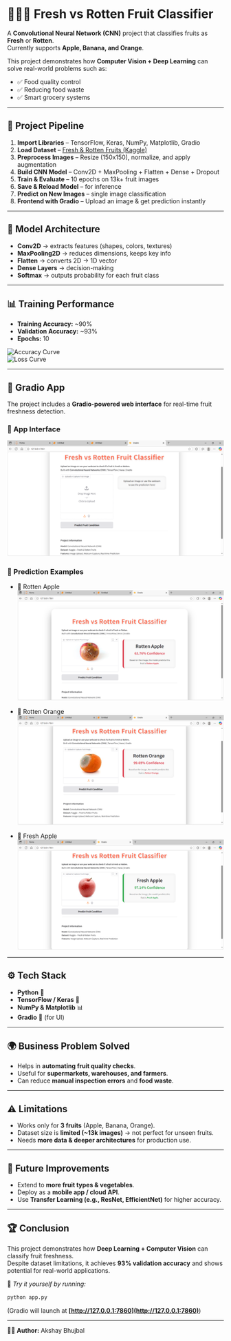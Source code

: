 
# 🍎🍌🍊 Fresh vs Rotten Fruit Classifier  

A **Convolutional Neural Network (CNN)** project that classifies fruits as **Fresh** or **Rotten**.  
Currently supports **Apple, Banana, and Orange**.  

This project demonstrates how **Computer Vision + Deep Learning** can solve real-world problems such as:  
- ✅ Food quality control  
- ✅ Reducing food waste  
- ✅ Smart grocery systems  

---

## 🚀 Project Pipeline  

1. **Import Libraries** – TensorFlow, Keras, NumPy, Matplotlib, Gradio  
2. **Load Dataset** – [Fresh & Rotten Fruits (Kaggle)](https://www.kaggle.com/datasets/sriramr/fruits-fresh-and-rotten-for-classification)  
3. **Preprocess Images** – Resize (150x150), normalize, and apply augmentation  
4. **Build CNN Model** – Conv2D + MaxPooling + Flatten + Dense + Dropout  
5. **Train & Evaluate** – 10 epochs on 13k+ fruit images  
6. **Save & Reload Model** – for inference  
7. **Predict on New Images** – single image classification  
8. **Frontend with Gradio** – Upload an image & get prediction instantly  

---

## 🧠 Model Architecture  

- **Conv2D** → extracts features (shapes, colors, textures)  
- **MaxPooling2D** → reduces dimensions, keeps key info  
- **Flatten** → converts 2D → 1D vector  
- **Dense Layers** → decision-making  
- **Softmax** → outputs probability for each fruit class  

---

## 📊 Training Performance  

- **Training Accuracy:** ~90%  
- **Validation Accuracy:** ~93%  
- **Epochs:** 10  

![Accuracy Curve](https://via.placeholder.com/500x250.png?text=Training+Accuracy+vs+Epochs)  
![Loss Curve](https://via.placeholder.com/500x250.png?text=Training+Loss+vs+Epochs)  

---

## 🎨 Gradio App  

The project includes a **Gradio-powered web interface** for real-time fruit freshness detection.  

### 🔹 App Interface  
![Output 1 – Gradio App Interface](Output1.PNG)  

### 🔹 Prediction Examples  
- 🍎 Rotten Apple  
  ![Rotten Apple Prediction](Output2_rotten_apple.PNG)  

- 🍊 Rotten Orange  
  ![Rotten Orange Prediction](Output3_rotten_orange.PNG)  

- 🍏 Fresh Apple  
  ![Fresh Apple Prediction](Output4_fresh_apple.PNG)  

---

## ⚙️ Tech Stack  

- **Python** 🐍  
- **TensorFlow / Keras** 🤖  
- **NumPy & Matplotlib** 📊  
- **Gradio** 🎨 (for UI)  

---

## 🌍 Business Problem Solved  

- Helps in **automating fruit quality checks**.  
- Useful for **supermarkets, warehouses, and farmers**.  
- Can reduce **manual inspection errors** and **food waste**.  

---

## ⚠️ Limitations  

- Works only for **3 fruits** (Apple, Banana, Orange).  
- Dataset size is **limited (~13k images)** → not perfect for unseen fruits.  
- Needs **more data & deeper architectures** for production use.  

---

## 📌 Future Improvements  

- Extend to **more fruit types & vegetables**.  
- Deploy as a **mobile app / cloud API**.  
- Use **Transfer Learning (e.g., ResNet, EfficientNet)** for higher accuracy.  

---

## 🏆 Conclusion  

This project demonstrates how **Deep Learning + Computer Vision** can classify fruit freshness.  
Despite dataset limitations, it achieves **93% validation accuracy** and shows potential for real-world applications.  

🔗 *Try it yourself by running:*  
```bash
python app.py
````

(Gradio will launch at **[http://127.0.0.1:7860](http://127.0.0.1:7860)**)

---

👨‍💻 **Author:** Akshay Bhujbal

